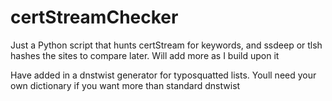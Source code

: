 # certStreamChecker
Just a Python script that hunts certStream for keywords, and ssdeep or tlsh hashes the sites to compare later. Will add more as I build upon it


Have added in a dnstwist generator for typosquatted lists. Youll need your own dictionary if you want more than standard dnstwist
